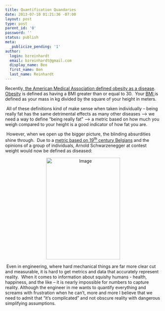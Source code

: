 ```yaml
---
title: Quantification Quandaries
date: 2013-07-10 01:21:36 -07:00
layout: post
type: post
parent_id: '0'
password: ''
status: publish
meta:
  _publicize_pending: '1'
author:
  login: bzreinhardt
  email: bzreinhardt@gmail.com
  display_name: Ben
  first_name: Ben
  last_name: Reinhardt
---
```


<p>Recently,<a href="http://www.cnbc.com/id/100829102" target="_blank"> the American Medical Association defined obesity as a disease</a>. <a href="http://en.wikipedia.org/wiki/Obesity" target="_blank">Obesity</a> is defined as having a BMI greater than or equal to 30.  Your <a href="http://en.wikipedia.org/wiki/Body_mass_index" target="_blank">BMI </a>is defined as your mass in kg divided by the square of your height in meters.</p>
<p> All of these definitions kind of make sense when taken individually – being really fat has the same detrimental effects as many other diseases --&gt; we need a way to define “being really fat” --&gt; a metric based on how much you weigh compared to your height is a good indicator of how fat you are.</p>
<p> However, when we open up the bigger picture, the blinding absurdities shine through.  Due to a <a href="http://www.slate.com/articles/health_and_science/science/2009/07/beyond_bmi.html" target="_blank">metric based on 19<sup>th</sup> century Belgians</a> and the opinions of a group of individuals, Arnold Schwarzenegger at contest weight would now be defined as diseased:</p>
<p style="text-align:center;"><a href="http://benjaminreinhardt.files.wordpress.com/2013/07/arnold.jpg"><img class=" wp-image aligncenter" id="i-432" alt="Image" src="{{ site.baseurl }}/assets/arnold.jpg?w=398" width="239" height="328" /></a></p>
<p> Even in engineering, where hard mechanical things are far more clear cut and measurable, it is hard to get metrics and data that accurately represent reality.  When it comes to information about squishy humans - health, happiness, and the like – it is nearly impossible for numbers to capture reality. Although the engineer in me wants to quantify everything and screams with frustration when he can’t, more and more I believe that we need to admit that “it’s complicated” and not obscure reality with dangerous simplifying assumptions. </p>
